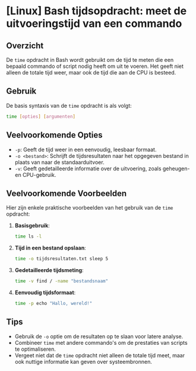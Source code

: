 # [Linux] Bash tijdsopdracht: meet de uitvoeringstijd van een commando

## Overzicht
De `time` opdracht in Bash wordt gebruikt om de tijd te meten die een bepaald commando of script nodig heeft om uit te voeren. Het geeft niet alleen de totale tijd weer, maar ook de tijd die aan de CPU is besteed.

## Gebruik
De basis syntaxis van de `time` opdracht is als volgt:

```bash
time [opties] [argumenten]
```

## Veelvoorkomende Opties
- `-p`: Geeft de tijd weer in een eenvoudig, leesbaar formaat.
- `-o <bestand>`: Schrijft de tijdsresultaten naar het opgegeven bestand in plaats van naar de standaarduitvoer.
- `-v`: Geeft gedetailleerde informatie over de uitvoering, zoals geheugen- en CPU-gebruik.

## Veelvoorkomende Voorbeelden
Hier zijn enkele praktische voorbeelden van het gebruik van de `time` opdracht:

1. **Basisgebruik**:
   ```bash
   time ls -l
   ```

2. **Tijd in een bestand opslaan**:
   ```bash
   time -o tijdsresultaten.txt sleep 5
   ```

3. **Gedetailleerde tijdsmeting**:
   ```bash
   time -v find / -name "bestandsnaam"
   ```

4. **Eenvoudig tijdsformaat**:
   ```bash
   time -p echo "Hallo, wereld!"
   ```

## Tips
- Gebruik de `-o` optie om de resultaten op te slaan voor latere analyse.
- Combineer `time` met andere commando's om de prestaties van scripts te optimaliseren.
- Vergeet niet dat de `time` opdracht niet alleen de totale tijd meet, maar ook nuttige informatie kan geven over systeembronnen.